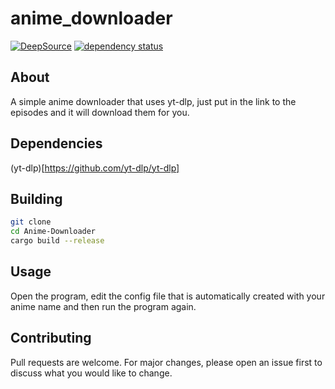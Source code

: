 # anime_downloader

[![DeepSource](https://deepsource.io/gh/B0SEmc/Anime-Downloader.svg/?label=active+issues&token=OT1ncXYOtJsgq5kxkSkv8dz6)](https://deepsource.io/gh/B0SEmc/Anime-Downloader/?ref=repository-badge)
[![dependency status](https://deps.rs/repo/github/B0SEmc/Anime-Downloader/status.svg)](https://deps.rs/repo/github/B0SEmc/Anime-Downloader)

## About
A simple anime downloader that uses yt-dlp, just put in the link to the episodes and it will download them for you.

## Dependencies
(yt-dlp)[https://github.com/yt-dlp/yt-dlp]

## Building
```bash
git clone
cd Anime-Downloader
cargo build --release
```

## Usage
Open the program, edit the config file that is automatically created with your anime name and then run the program again.

## Contributing
Pull requests are welcome. For major changes, please open an issue first to discuss what you would like to change.
